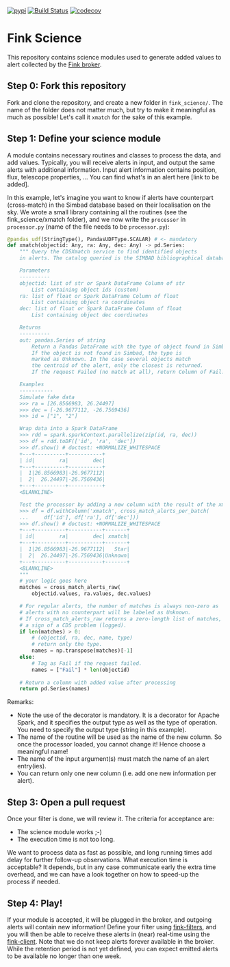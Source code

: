 [![pypi](https://img.shields.io/pypi/v/fink-science.svg)](https://pypi.python.org/pypi/fink-science) [![Build Status](https://travis-ci.org/astrolabsoftware/fink-science.svg?branch=master)](https://travis-ci.org/astrolabsoftware/fink-science) [![codecov](https://codecov.io/gh/astrolabsoftware/fink-science/branch/master/graph/badge.svg)](https://codecov.io/gh/astrolabsoftware/fink-science)

# Fink Science

This repository contains science modules used to generate added values to alert collected by the [Fink broker](https://github.com/astrolabsoftware/fink-broker).

## Step 0: Fork this repository

Fork and clone the repository, and create a new folder in `fink_science/`. The name of the folder does not matter much, but try to make it meaningful as much as possible! Let's call it `xmatch` for the sake of this example.

## Step 1: Define your science module

A module contains necessary routines and classes to process the data, and add values. Typically, you will receive alerts in input, and output the same alerts with additional information. Input alert information contains position, flux, telescope properties, ... You can find what's in an alert here [link to be added]. 

In this example, let's imagine you want to know if alerts have counterpart (cross-match) in the Simbad database based on their localisation on the sky. We wrote a small library containing all the routines (see the fink_science/xmatch folder), and we now write the `processor` in `processor.py` (name of the file needs to be `processor.py`): 

```python
@pandas_udf(StringType(), PandasUDFType.SCALAR) # <- mandatory
def xmatch(objectid: Any, ra: Any, dec: Any) -> pd.Series:
    """ Query the CDSXmatch service to find identified objects
    in alerts. The catalog queried is the SIMBAD bibliographical database.

    Parameters
    ----------
    objectid: list of str or Spark DataFrame Column of str
        List containing object ids (custom)
    ra: list of float or Spark DataFrame Column of float
        List containing object ra coordinates
    dec: list of float or Spark DataFrame Column of float
        List containing object dec coordinates

    Returns
    ----------
    out: pandas.Series of string
        Return a Pandas DataFrame with the type of object found in Simbad.
        If the object is not found in Simbad, the type is
        marked as Unknown. In the case several objects match
        the centroid of the alert, only the closest is returned.
        If the request Failed (no match at all), return Column of Fail.

    Examples
    -----------
    Simulate fake data
    >>> ra = [26.8566983, 26.24497]
    >>> dec = [-26.9677112, -26.7569436]
    >>> id = ["1", "2"]

    Wrap data into a Spark DataFrame
    >>> rdd = spark.sparkContext.parallelize(zip(id, ra, dec))
    >>> df = rdd.toDF(['id', 'ra', 'dec'])
    >>> df.show() # doctest: +NORMALIZE_WHITESPACE
    +---+----------+-----------+
    | id|        ra|        dec|
    +---+----------+-----------+
    |  1|26.8566983|-26.9677112|
    |  2|  26.24497|-26.7569436|
    +---+----------+-----------+
    <BLANKLINE>

    Test the processor by adding a new column with the result of the xmatch
    >>> df = df.withColumn('xmatch', cross_match_alerts_per_batch(
    ...     df['id'], df['ra'], df['dec']))
    >>> df.show() # doctest: +NORMALIZE_WHITESPACE
    +---+----------+-----------+-------+
    | id|        ra|        dec| xmatch|
    +---+----------+-----------+-------+
    |  1|26.8566983|-26.9677112|   Star|
    |  2|  26.24497|-26.7569436|Unknown|
    +---+----------+-----------+-------+
    <BLANKLINE>
    """
    # your logic goes here
    matches = cross_match_alerts_raw(
        objectid.values, ra.values, dec.values)

    # For regular alerts, the number of matches is always non-zero as
    # alerts with no counterpart will be labeled as Unknown.
    # If cross_match_alerts_raw returns a zero-length list of matches, it is
    # a sign of a CDS problem (logged).
    if len(matches) > 0:
        # (objectid, ra, dec, name, type)
        # return only the type.
        names = np.transpose(matches)[-1]
    else:
        # Tag as Fail if the request failed.
        names = ["Fail"] * len(objectid)
        
    # Return a column with added value after processing
    return pd.Series(names)
```

Remarks:

- Note the use of the decorator is mandatory. It is a decorator for Apache Spark, and it specifies the output type as well as the type of operation. You need to specify the output type (string in this example).
- The name of the routine will be used as the name of the new column. So once the processor loaded, you cannot change it! Hence choose a meaningful name!
- The name of the input argument(s) must match the name of an alert entry(ies).
- You can return only one new column (i.e. add one new information per alert).

## Step 3: Open a pull request

Once your filter is done, we will review it. The criteria for acceptance are:

- The science module works ;-)
- The execution time is not too long. 

We want to process data as fast as possible, and long running times add delay for further follow-up observations. What execution time is acceptable? It depends, but in any case communicate early the extra time overhead, and we can have a look together on how to speed-up the process if needed. 

## Step 4: Play!

If your module is accepted, it will be plugged in the broker, and outgoing alerts will contain new information! Define your filter using [fink-filters](https://github.com/astrolabsoftware/fink-filters), and you will then be able to receive these alerts in (near) real-time using the [fink-client](https://github.com/astrolabsoftware/fink-client). Note that we do not keep alerts forever available in the broker. While the retention period is not yet defined, you can expect emitted alerts to be available no longer than one week.
